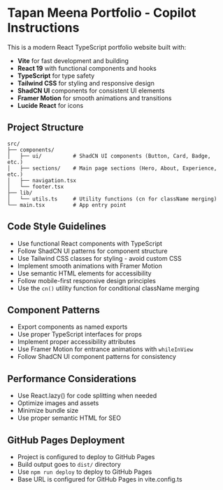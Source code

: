<!-- Use this file to provide workspace-specific custom instructions to Copilot. For more details, visit https://code.visualstudio.com/docs/copilot/copilot-customization#_use-a-githubcopilotinstructionsmd-file -->

# Tapan Meena Portfolio - Copilot Instructions

This is a modern React TypeScript portfolio website built with:
- **Vite** for fast development and building
- **React 19** with functional components and hooks
- **TypeScript** for type safety
- **Tailwind CSS** for styling and responsive design
- **ShadCN UI** components for consistent UI elements
- **Framer Motion** for smooth animations and transitions
- **Lucide React** for icons

## Project Structure
```
src/
├── components/
│   ├── ui/          # ShadCN UI components (Button, Card, Badge, etc.)
│   ├── sections/    # Main page sections (Hero, About, Experience, etc.)
│   ├── navigation.tsx
│   └── footer.tsx
├── lib/
│   └── utils.ts     # Utility functions (cn for className merging)
└── main.tsx         # App entry point
```

## Code Style Guidelines
- Use functional React components with TypeScript
- Follow ShadCN UI patterns for component structure
- Use Tailwind CSS classes for styling - avoid custom CSS
- Implement smooth animations with Framer Motion
- Use semantic HTML elements for accessibility
- Follow mobile-first responsive design principles
- Use the `cn()` utility function for conditional className merging

## Component Patterns
- Export components as named exports
- Use proper TypeScript interfaces for props
- Implement proper accessibility attributes
- Use Framer Motion for entrance animations with `whileInView`
- Follow ShadCN UI component patterns for consistency

## Performance Considerations
- Use React.lazy() for code splitting when needed
- Optimize images and assets
- Minimize bundle size
- Use proper semantic HTML for SEO

## GitHub Pages Deployment
- Project is configured to deploy to GitHub Pages
- Build output goes to `dist/` directory
- Use `npm run deploy` to deploy to GitHub Pages
- Base URL is configured for GitHub Pages in vite.config.ts
